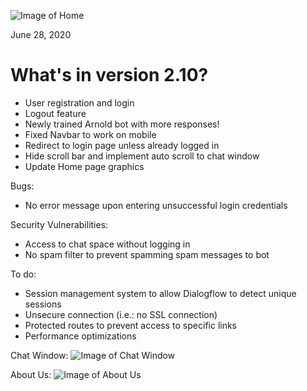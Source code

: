 ![Image of Home](https://i.imgur.com/VBQB3BJ.png)

June 28, 2020

# What's in version 2.10?

- User registration and login
- Logout feature
- Newly trained Arnold bot with more responses!
- Fixed Navbar to work on mobile
- Redirect to login page unless already logged in
- Hide scroll bar and implement auto scroll to chat window
- Update Home page graphics

Bugs:  
- No error message upon entering unsuccessful login credentials


Security Vulnerabilities:
- Access to chat space without logging in
- No spam filter to prevent spamming spam messages to bot

To do:
- Session management system to allow Dialogflow to detect unique sessions
- Unsecure connection (i.e.: no SSL connection)
- Protected routes to prevent access to specific links
- Performance optimizations


Chat Window:
![Image of Chat Window](https://i.imgur.com/gGgb7h9.png)

About Us:
![Image of About Us](https://i.imgur.com/urm1HN8.png)
